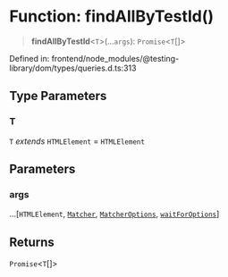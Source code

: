 # Function: findAllByTestId()

> **findAllByTestId**\<`T`\>(...`args`): `Promise`\<`T`[]\>

Defined in: frontend/node\_modules/@testing-library/dom/types/queries.d.ts:313

## Type Parameters

### T

`T` *extends* `HTMLElement` = `HTMLElement`

## Parameters

### args

...\[`HTMLElement`, [`Matcher`](../type-aliases/Matcher.md), [`MatcherOptions`](../interfaces/MatcherOptions.md), [`waitForOptions`](../interfaces/waitForOptions.md)\]

## Returns

`Promise`\<`T`[]\>
